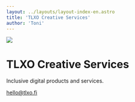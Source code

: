 ```yaml
---
layout: ../layouts/layout-index-en.astro
title: 'TLXO Creative Services'
author: 'Toni'
---
```


![](/images/tlxo.png )

# TLXO Creative Services
Inclusive digital products and services.

[hello@tlxo.fi](mailto:hello@tlxo.fi)
